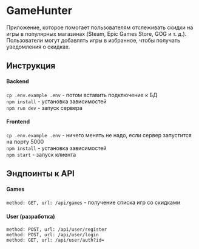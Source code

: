 # GameHunter

Приложение, которое помогает пользователям отслеживать скидки на игры в популярных магазинах (Steam, Epic Games Store, GOG и т. д.). Пользователи могут добавлять игры в избранное, чтобы получать уведомления о скидках.

## Инструкция

#### Backend <br>

`cp .env.example .env` - потом вставить подключение к БД<br>
`npm install` - установка зависимостей <br>
`npm run dev` - запуск сервера <br>


#### Frontend <br>

`cp .env.example .env` - ничего менять не надо, если сервер запустится на порту 5000<br>
`npm install` - установка зависимостей <br>
`npm start` - запуск клиента <br>


## Эндпоинты к API <br>

#### Games
`method: GET, url: /api/games` - получение списка игр со скидками<br>

#### User (разработка)
`method: POST, url: /api/user/register`<br>
`method: POST, url: /api/user/login`<br>
`method: GET, url: /api/user/auth?id=`<br>
